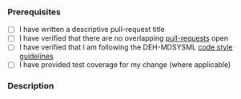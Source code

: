 ### Prerequisites

- [ ] I have written a descriptive pull-request title
- [ ] I have verified that there are no overlapping [pull-requests](https://github.com/RHEAGROUP/DEH-MDSYSML/pulls) open
- [ ] I have verified that I am following the DEH-MDSYSML [code style guidelines](https://raw.githubusercontent.com/RHEAGROUP/DEH-MDSYSML/master/.github/CONTRIBUTING.md)
- [ ] I have provided test coverage for my change (where applicable)

### Description
<!-- A description of the changes proposed in the pull-request -->

<!-- Thanks for contributing to DEH-MDSYSML! -->